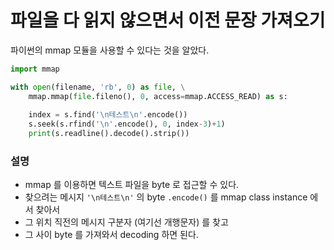 # 파일을 다 읽지 않으면서 이전 문장 가져오기

파이썬의 mmap 모듈을 사용할 수 있다는 것을 알았다.

```python
import mmap

with open(filename, 'rb', 0) as file, \
    mmap.mmap(file.fileno(), 0, access=mmap.ACCESS_READ) as s:
        
    index = s.find('\n테스트\n'.encode())
    s.seek(s.rfind('\n'.encode(), 0, index-3)+1)
    print(s.readline().decode().strip())
```

### 설명
* mmap 를 이용하면 텍스트 파일을 byte 로 접근할 수 있다.
* 찾으려는 메시지 `'\n테스트\n'` 의 byte `.encode()` 를 mmap class instance 에서 찾아서
* 그 위치 직전의 메시지 구분자 (여기선 개행문자) 를 찾고
* 그 사이 byte 를 가져와서 decoding 하면 된다.
